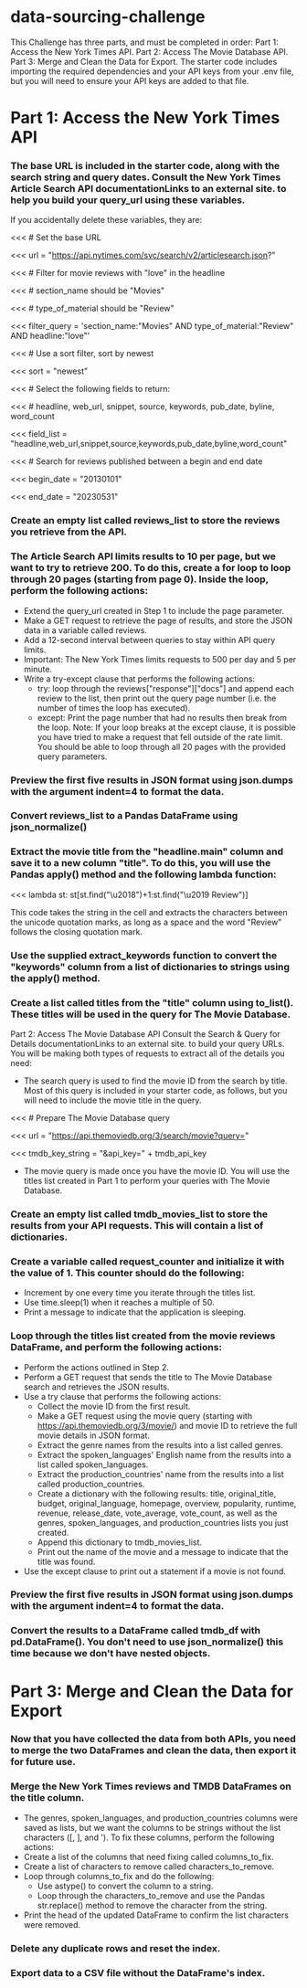 # data-sourcing-challenge
This Challenge has three parts, and must be completed in order:
Part 1: Access the New York Times API.
Part 2: Access The Movie Database API.
Part 3: Merge and Clean the Data for Export.
The starter code includes importing the required dependencies and your API keys from your .env file, but you will need to ensure your API keys are added to that file.

# Part 1: Access the New York Times API
### The base URL is included in the starter code, along with the search string and query dates. Consult the New York Times Article Search API documentationLinks to an external site. to help you build your query_url using these variables.
If you accidentally delete these variables, they are:

<<< # Set the base URL

<<< url = "https://api.nytimes.com/svc/search/v2/articlesearch.json?"

<<< # Filter for movie reviews with "love" in the headline

<<< # section_name should be "Movies"

<<< # type_of_material should be "Review"

<<< filter_query = 'section_name:"Movies" AND type_of_material:"Review" AND headline:"love"'

<<< # Use a sort filter, sort by newest

<<< sort = "newest"

<<< # Select the following fields to return:

<<< # headline, web_url, snippet, source, keywords, pub_date, byline, word_count

<<< field_list = "headline,web_url,snippet,source,keywords,pub_date,byline,word_count"

<<< # Search for reviews published between a begin and end date

<<< begin_date = "20130101"

<<< end_date = "20230531"

### Create an empty list called reviews_list to store the reviews you retrieve from the API.
### The Article Search API limits results to 10 per page, but we want to try to retrieve 200. To do this, create a for loop to loop through 20 pages (starting from page 0). Inside the loop, perform the following actions:
 - Extend the query_url created in Step 1 to include the page parameter.
 - Make a GET request to retrieve the page of results, and store the JSON data in a variable called reviews.
 - Add a 12-second interval between queries to stay within API query limits.
 - Important: The New York Times limits requests to 500 per day and 5 per minute.
 - Write a try-except clause that performs the following actions:
     - try: loop through the reviews["response"]["docs"] and append each review to the list, then print out the query page number (i.e. the number of times the loop has executed).
     - except: Print the page number that had no results then break from the loop.
    Note: If your loop breaks at the except clause, it is possible you have tried to make a request that fell outside of the rate limit. You should be able to loop through all 20 pages with the provided query parameters.
### Preview the first five results in JSON format using json.dumps with the argument indent=4 to format the data.
### Convert reviews_list to a Pandas DataFrame using json_normalize()
### Extract the movie title from the "headline.main" column and save it to a new column "title". To do this, you will use the Pandas apply() method and the following lambda function:

<<< lambda st: st[st.find("\u2018")+1:st.find("\u2019 Review")]

This code takes the string in the cell and extracts the characters between the unicode quotation marks, as long as a space and the word "Review" follows the closing quotation mark.
### Use the supplied extract_keywords function to convert the "keywords" column from a list of dictionaries to strings using the apply() method.
### Create a list called titles from the "title" column using to_list(). These titles will be used in the query for The Movie Database.
Part 2: Access The Movie Database API
Consult the Search & Query for Details documentationLinks to an external site. to build your query URLs. You will be making both types of requests to extract all of the details you need:
 - The search query is used to find the movie ID from the search by title. Most of this query is included in your starter code, as follows, but you will need to include the movie title in the query.

<<< # Prepare The Movie Database query

<<< url = "https://api.themoviedb.org/3/search/movie?query="

<<< tmdb_key_string = "&api_key=" + tmdb_api_key

 - The movie query is made once you have the movie ID.
You will use the titles list created in Part 1 to perform your queries with The Movie Database.
### Create an empty list called tmdb_movies_list to store the results from your API requests. This will contain a list of dictionaries.
### Create a variable called request_counter and initialize it with the value of 1. This counter should do the following:
   - Increment by one every time you iterate through the titles list.
   - Use time.sleep(1) when it reaches a multiple of 50.
   - Print a message to indicate that the application is sleeping.
### Loop through the titles list created from the movie reviews DataFrame, and perform the following actions:
   - Perform the actions outlined in Step 2.
   - Perform a GET request that sends the title to The Movie Database search and retrieves the JSON results.
   - Use a try clause that performs the following actions:
     - Collect the movie ID from the first result.
     - Make a GET request using the movie query (starting with https://api.themoviedb.org/3/movie/) and movie ID to retrieve the full movie details in JSON format.
     - Extract the genre names from the results into a list called genres.
     - Extract the spoken_languages' English name from the results into a list called spoken_languages.
     - Extract the production_countries' name from the results into a list called production_countries.
     - Create a dictionary with the following results: title, original_title, budget, original_language, homepage, overview, popularity, runtime, revenue, release_date, vote_average, vote_count, as well as the genres, spoken_languages, and production_countries lists you just created.
     - Append this dictionary to tmdb_movies_list.
     - Print out the name of the movie and a message to indicate that the title was found.
   - Use the except clause to print out a statement if a movie is not found.
### Preview the first five results in JSON format using json.dumps with the argument indent=4 to format the data.
### Convert the results to a DataFrame called tmdb_df with pd.DataFrame(). You don't need to use json_normalize() this time because we don't have nested objects.
# Part 3: Merge and Clean the Data for Export
### Now that you have collected the data from both APIs, you need to merge the two DataFrames and clean the data, then export it for future use.
### Merge the New York Times reviews and TMDB DataFrames on the title column.
   - The genres, spoken_languages, and production_countries columns were saved as lists, but we want the columns to be strings without the list characters ([, ], and '). To fix these columns, perform the following actions:
   - Create a list of the columns that need fixing called columns_to_fix.
   - Create a list of characters to remove called characters_to_remove.
   - Loop through columns_to_fix and do the following:
     - Use astype() to convert the column to a string.
     - Loop through the characters_to_remove and use the Pandas str.replace() method to remove the character from the string.
   - Print the head of the updated DataFrame to confirm the list characters were removed.
### Delete any duplicate rows and reset the index.
### Export data to a CSV file without the DataFrame's index.
